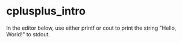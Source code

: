 # cplusplus_intro
In the editor below, use either printf or cout to print the string  "Hello, World!" to stdout.
